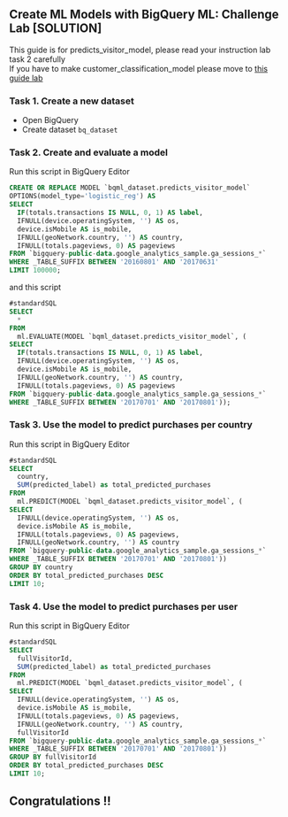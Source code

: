 ## Create ML Models with BigQuery ML: Challenge Lab [SOLUTION]
This guide is for predicts_visitor_model, please read your instruction lab task 2 carefully <br/>
If you have to make customer_classification_model please move to [this guide lab](https://github.com/cloudlabguru/gcp-cloudskillboost/blob/main/Create%20ML%20Models%20with%20BigQuery%20ML/%5Bcustomer_classification_model%5D%20Create%20ML%20Models%20with%20BigQuery%20ML_%20Challenge%20Lab.md)

### Task 1. Create a new dataset
* Open BigQuery
* Create dataset ```bq_dataset```

### Task 2. Create and evaluate a model
Run this script in BigQuery Editor
```sql
CREATE OR REPLACE MODEL `bqml_dataset.predicts_visitor_model`
OPTIONS(model_type='logistic_reg') AS
SELECT
  IF(totals.transactions IS NULL, 0, 1) AS label,
  IFNULL(device.operatingSystem, '') AS os,
  device.isMobile AS is_mobile,
  IFNULL(geoNetwork.country, '') AS country,
  IFNULL(totals.pageviews, 0) AS pageviews
FROM `bigquery-public-data.google_analytics_sample.ga_sessions_*`
WHERE _TABLE_SUFFIX BETWEEN '20160801' AND '20170631'
LIMIT 100000;
```
and this script
```sql
#standardSQL
SELECT
  *
FROM
  ml.EVALUATE(MODEL `bqml_dataset.predicts_visitor_model`, (
SELECT
  IF(totals.transactions IS NULL, 0, 1) AS label,
  IFNULL(device.operatingSystem, '') AS os,
  device.isMobile AS is_mobile,
  IFNULL(geoNetwork.country, '') AS country,
  IFNULL(totals.pageviews, 0) AS pageviews
FROM `bigquery-public-data.google_analytics_sample.ga_sessions_*`
WHERE _TABLE_SUFFIX BETWEEN '20170701' AND '20170801'));
```

### Task 3. Use the model to predict purchases per country
Run this script in BigQuery Editor
```sql
#standardSQL
SELECT
  country,
  SUM(predicted_label) as total_predicted_purchases
FROM
  ml.PREDICT(MODEL `bqml_dataset.predicts_visitor_model`, (
SELECT
  IFNULL(device.operatingSystem, '') AS os,
  device.isMobile AS is_mobile,
  IFNULL(totals.pageviews, 0) AS pageviews,
  IFNULL(geoNetwork.country, '') AS country
FROM `bigquery-public-data.google_analytics_sample.ga_sessions_*`
WHERE _TABLE_SUFFIX BETWEEN '20170701' AND '20170801'))
GROUP BY country
ORDER BY total_predicted_purchases DESC
LIMIT 10;
```

### Task 4. Use the model to predict purchases per user
Run this script in BigQuery Editor
```sql
#standardSQL
SELECT
  fullVisitorId,
  SUM(predicted_label) as total_predicted_purchases
FROM
  ml.PREDICT(MODEL `bqml_dataset.predicts_visitor_model`, (
SELECT
  IFNULL(device.operatingSystem, '') AS os,
  device.isMobile AS is_mobile,
  IFNULL(totals.pageviews, 0) AS pageviews,
  IFNULL(geoNetwork.country, '') AS country,
  fullVisitorId
FROM `bigquery-public-data.google_analytics_sample.ga_sessions_*`
WHERE _TABLE_SUFFIX BETWEEN '20170701' AND '20170801'))
GROUP BY fullVisitorId
ORDER BY total_predicted_purchases DESC
LIMIT 10;
```

## Congratulations !! 
